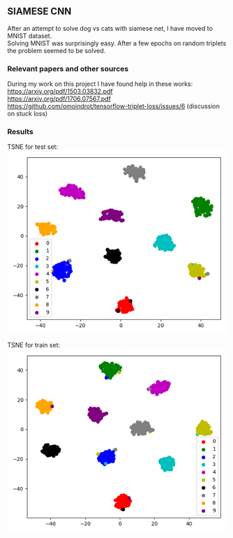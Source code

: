 ## SIAMESE CNN  
After an attempt to solve dog vs cats with siamese net, I have moved to MNIST dataset.  
Solving MNIST was surprisingly easy. After a few epochs on random triplets the problem seemed to be solved.

### Relevant papers and other sources
During my work on this project I have found help in these works:  
https://arxiv.org/pdf/1503.03832.pdf  
https://arxiv.org/pdf/1706.07567.pdf  
https://github.com/omoindrot/tensorflow-triplet-loss/issues/6 (discussion on stuck loss)  

### Results
TSNE for test set:  
![](https://github.com/ArturPrzybysz/MNIST-siamese/blob/master/img/testTSNE.png)

TSNE for train set:  
![](https://github.com/ArturPrzybysz/MNIST-siamese/blob/master/img/trainTSNE.png)